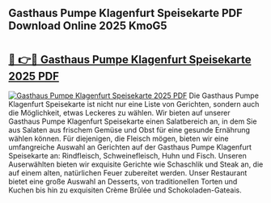 ## Gasthaus Pumpe Klagenfurt Speisekarte PDF Download Online 2025 KmoG5

# <h2><a href="http://gc63g0u.nevu.top/?p=Gasthaus+Pumpe+Klagenfurt+Speisekarte">🔗 👉🔴 Gasthaus Pumpe Klagenfurt Speisekarte 2025 PDF</a></h2>

[![Gasthaus Pumpe Klagenfurt Speisekarte 2025 PDF](https://i.imgur.com/dBaPXMq.png)](http://gc63g0u.nevu.top/?p=Gasthaus+Pumpe+Klagenfurt+Speisekarte)
Die Gasthaus Pumpe Klagenfurt Speisekarte ist nicht nur eine Liste von Gerichten, sondern auch die Möglichkeit, etwas Leckeres zu wählen. Wir bieten auf unserer Gasthaus Pumpe Klagenfurt Speisekarte einen Salatbereich an, in dem Sie aus Salaten aus frischem Gemüse und Obst für eine gesunde Ernährung wählen können. Für diejenigen, die Fleisch mögen, bieten wir eine umfangreiche Auswahl an Gerichten auf der Gasthaus Pumpe Klagenfurt Speisekarte an: Rindfleisch, Schweinefleisch, Huhn und Fisch. Unseren Auserwählten bieten wir exquisite Gerichte wie Schaschlik und Steak an, die auf einem alten, natürlichen Feuer zubereitet werden. Unser Restaurant bietet eine große Auswahl an Desserts, von traditionellen Torten und Kuchen bis hin zu exquisiten Crème Brûlée und Schokoladen-Gateais.
